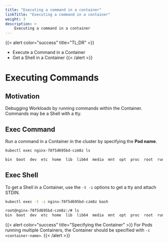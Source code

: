 ```yaml
---
title: "Executing a command in a container"
linkTitle: "Executing a command in a container"
weight: 3
description: >
    Executing a command in a container
---
```



{{< alert color="success" title="TL;DR" >}}
- Execute a Command in a Container
- Get a Shell in a Container
{{< /alert >}}

# Executing Commands

## Motivation

Debugging Workloads by running commands within the Container.  Commands may be a Shell with
a tty.

## Exec Command

Run a command in a Container in the cluster by specifying the **Pod name**.

```bash
kubectl exec nginx-78f5d695bd-czm8z ls
```

```bash
bin  boot  dev	etc  home  lib	lib64  media  mnt  opt	proc  root  run  sbin  srv  sys  tmp  usr  var
```

## Exec Shell

To get a Shell in a Container, use the `-t -i` options to get a tty and attach STDIN.

```bash
kubectl exec -t -i nginx-78f5d695bd-czm8z bash
```

```bash
root@nginx-78f5d695bd-czm8z:/# ls
bin  boot  dev	etc  home  lib	lib64  media  mnt  opt	proc  root  run  sbin  srv  sys  tmp  usr  var
```

{{< alert color="success" title="Specifying the Container" >}}
For Pods running multiple Containers, the Container should be specified with `-c <container-name>`.
{{< /alert >}}